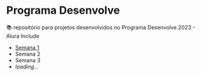 # Programa Desenvolve
📚 repositório para projetos desenvolvidos no Programa Desenvolve 2023 - Alura Include

* [Semana 1](/Semana%201/semana1.md)
* Semana 2
* Semana 3
* *loading...*